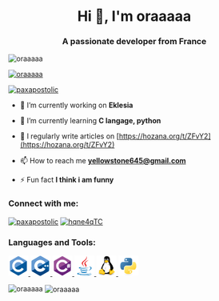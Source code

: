 <h1 align="center">Hi 👋, I'm oraaaaa</h1>
<h3 align="center">A passionate developer from France</h3>

<p align="left"> <img src="https://komarev.com/ghpvc/?username=oraaaaa&label=Profile%20views&color=0e75b6&style=flat" alt="oraaaaa" /> </p>

<p align="left"> <a href="https://github.com/ryo-ma/github-profile-trophy"><img src="https://github-profile-trophy.vercel.app/?username=oraaaaa" alt="oraaaaa" /></a> </p>

<p align="left"> <a href="https://twitter.com/paxapostolic" target="blank"><img src="https://img.shields.io/twitter/follow/paxapostolic?logo=twitter&style=for-the-badge" alt="paxapostolic" /></a> </p>

- 🔭 I’m currently working on **Eklesia**

- 🌱 I’m currently learning **C langage, python**

- 📝 I regularly write articles on [https://hozana.org/t/ZFvY2](https://hozana.org/t/ZFvY2)

- 📫 How to reach me **yellowstone645@gmail.com**

- ⚡ Fun fact **I think i am funny**

<h3 align="left">Connect with me:</h3>
<p align="left">
<a href="https://twitter.com/paxapostolic" target="blank"><img align="center" src="https://raw.githubusercontent.com/rahuldkjain/github-profile-readme-generator/master/src/images/icons/Social/twitter.svg" alt="paxapostolic" height="30" width="40" /></a>
<a href="https://discord.gg/hqne4qTC" target="blank"><img align="center" src="https://raw.githubusercontent.com/rahuldkjain/github-profile-readme-generator/master/src/images/icons/Social/discord.svg" alt="hqne4qTC" height="30" width="40" /></a>
</p>

<h3 align="left">Languages and Tools:</h3>
<p align="left"> <a href="https://www.cprogramming.com/" target="_blank" rel="noreferrer"> <img src="https://raw.githubusercontent.com/devicons/devicon/master/icons/c/c-original.svg" alt="c" width="40" height="40"/> </a> <a href="https://www.w3schools.com/cpp/" target="_blank" rel="noreferrer"> <img src="https://raw.githubusercontent.com/devicons/devicon/master/icons/cplusplus/cplusplus-original.svg" alt="cplusplus" width="40" height="40"/> </a> <a href="https://www.w3schools.com/cs/" target="_blank" rel="noreferrer"> <img src="https://raw.githubusercontent.com/devicons/devicon/master/icons/csharp/csharp-original.svg" alt="csharp" width="40" height="40"/> </a> <a href="https://www.java.com" target="_blank" rel="noreferrer"> <img src="https://raw.githubusercontent.com/devicons/devicon/master/icons/java/java-original.svg" alt="java" width="40" height="40"/> </a> <a href="https://www.linux.org/" target="_blank" rel="noreferrer"> <img src="https://raw.githubusercontent.com/devicons/devicon/master/icons/linux/linux-original.svg" alt="linux" width="40" height="40"/> </a> <a href="https://www.python.org" target="_blank" rel="noreferrer"> <img src="https://raw.githubusercontent.com/devicons/devicon/master/icons/python/python-original.svg" alt="python" width="40" height="40"/> </a> </p>

<p><img align="left" src="https://github-readme-stats.vercel.app/api/top-langs?username=oraaaaa&show_icons=true&locale=en&layout=compact" alt="oraaaaa" /></p>

<p>&nbsp;<img align="center" src="https://github-readme-stats.vercel.app/api?username=oraaaaa&show_icons=true&locale=en" alt="oraaaaa" /></p>
